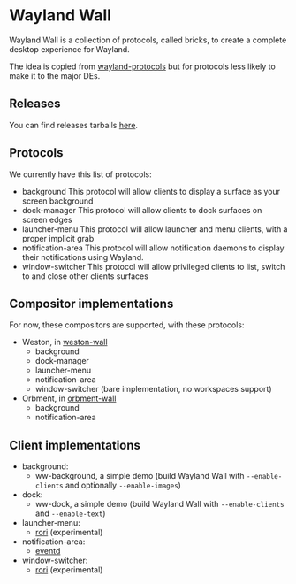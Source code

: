 Wayland Wall
=========================

Wayland Wall is a collection of protocols, called bricks, to create a complete desktop experience for Wayland.

The idea is copied from [wayland-protocols](https://cgit.freedesktop.org/wayland/wayland-protocols/) but for protocols less likely to make it to the major DEs.


Releases
--------

You can find releases tarballs [here](https://www.eventd.org/download/wayland-wall/).


Protocols
---------

We currently have this list of protocols:

*   background
    This protocol will allow clients to display a surface as your screen background
*   dock-manager
    This protocol will allow clients to dock surfaces on screen edges
*   launcher-menu
    This protocol will allow launcher and menu clients, with a proper implicit grab
*   notification-area
    This protocol will allow notification daemons to display their notifications using Wayland.
*   window-switcher
    This protocol will allow privileged clients to list, switch to and close other clients surfaces


Compositor implementations
--------------------------

For now, these compositors are supported, with these protocols:

* Weston, in [weston-wall](https://github.com/wayland-wall/weston-wall)
    * background
    * dock-manager
    * launcher-menu
    * notification-area
    * window-switcher (bare implementation, no workspaces support)
* Orbment, in [orbment-wall](https://github.com/wayland-wall/orbment-wall)
    * background
    * notification-area


Client implementations
----------------------

* background:
    * ww-background, a simple demo (build Wayland Wall with `--enable-clients` and optionally `--enable-images`)
* dock:
    * ww-dock, a simple demo (build Wayland Wall with `--enable-clients` and `--enable-text`)
* launcher-menu:
    * [rori](https://github.com/DaveDavenport/rofi/tree/wip/wayland) (experimental)
* notification-area:
    * [eventd](https://www.eventd.org/)
* window-switcher:
    * [rori](https://github.com/DaveDavenport/rofi/tree/wip/wayland) (experimental)
